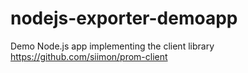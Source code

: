 # nodejs-exporter-demoapp
Demo Node.js app implementing the client library https://github.com/siimon/prom-client

